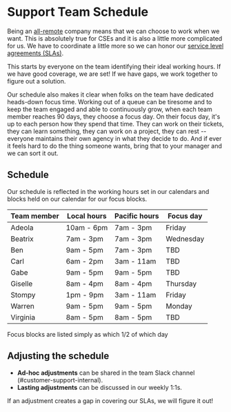 # Support Team Schedule

Being an [all-remote](https://about.sourcegraph.com/handbook/company/remote) company means that we can choose to work when we want. This is absolutely true for CSEs and it is also a little more complicated for us. We have to coordinate a little more so we can honor our [service level agreements (SLAs)](../support/index.md#our-service-level-agreements-slas).

This starts by everyone on the team identifying their ideal working hours. If we have good coverage, we are set! If we have gaps, we work together to figure out a solution.

Our schedule also makes it clear when folks on the team have dedicated heads-down focus time. Working out of a queue can be tiresome and to keep the team engaged and able to continuously grow, when each team member reaches 90 days, they choose a focus day. On their focus day, it's up to each person how they spend that time. They can work on their tickets, they can learn something, they can work on a project, they can rest -- everyone maintains their own agency in what they decide to do. And if ever it feels hard to do the thing someone wants, bring that to your manager and we can sort it out.

## Schedule
Our schedule is reflected in the working hours set in our calendars and blocks held on our calendar for our focus blocks.

|Team member|Local hours|Pacific hours|Focus day|
|---|---|---|---|
|Adeola|10am - 6pm|7am - 3pm|Friday|
|Beatrix|7am - 3pm|7am - 3pm|Wednesday|
|Ben|9am - 5pm|7am - 3pm|TBD|
|Carl|6am - 2pm|3am - 11am|TBD|
|Gabe|9am - 5pm|9am - 5pm|TBD|
|Giselle|8am - 4pm|8am - 4pm|Thursday|
|Stompy|1pm - 9pm|3am - 11am|Friday|
|Warren|9am - 5pm|9am - 5pm|Monday|
|Virginia|8am - 5pm|8am - 5pm|TBD|

Focus blocks are listed simply as which 1/2 of which day

## Adjusting the schedule
* **Ad-hoc adjustments** can be shared in the team Slack channel (#customer-support-internal).
* **Lasting adjustments** can be discussed in our weekly 1:1s.

If an adjustment creates a gap in covering our SLAs, we will figure it out!



